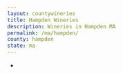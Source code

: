 ```yaml
---
layout: countywineries
title: Hampden Wineries
description: Wineries in Hampden MA
permalink: /ma/hampden/
county: hampden
state: ma
---
```

-
